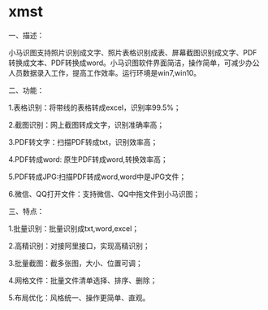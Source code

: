 # xmst
一、描述：

小马识图支持照片识别成文字、照片表格识别成表、屏幕截图识别成文字、PDF 转换成文本、PDF转换成word。小马识图软件界面简洁，操作简单，可减少办公人员数据录入工作，提高工作效率。运行环境是win7,win10。

二、功能：

1.表格识别：将带线的表格转成excel，识别率99.5%；

2.截图识别：网上截图转成文字，识别准确率高；

3.PDF转文字：扫描PDF转成txt，识别效率高；

4.PDF转成word: 原生PDF转成word,转换效率高；

5.PDF转成JPG:扫描PDF转成word,word中是JPG文件；

6.微信、QQ打开文件：支持微信、QQ中拖文件到小马识图；

三、特点：

1.批量识别：批量识别成txt,word,excel；

2.高精识别：对接阿里接口，实现高精识别；

3.批量截图：截多张图，大小、位置可调；

4.网格文件：批量文件清单选择、排序、删除；

5.布局优化：风格统一、操作更简单、直观。

